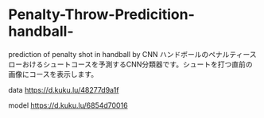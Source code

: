# Penalty-Throw-Predicition-handball-
prediction of penalty shot in handball by CNN
ハンドボールのペナルティースローおけるシュートコースを予測するCNN分類器です。シュートを打つ直前の画像にコースを表示します。

data
https://d.kuku.lu/48277d9a1f

model
https://d.kuku.lu/6854d70016
